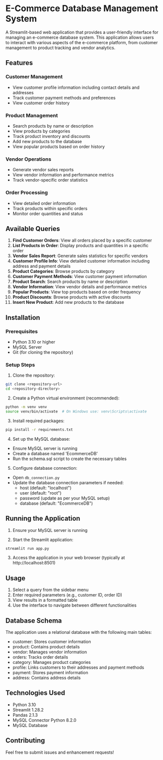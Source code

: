 # E-Commerce Database Management System

A Streamlit-based web application that provides a user-friendly interface for managing an e-commerce database system. This application allows users to interact with various aspects of the e-commerce platform, from customer management to product tracking and vendor analytics.

## Features

### Customer Management
- View customer profile information including contact details and addresses
- Track customer payment methods and preferences
- View customer order history

### Product Management
- Search products by name or description
- View products by categories
- Track product inventory and discounts
- Add new products to the database
- View popular products based on order history

### Vendor Operations
- Generate vendor sales reports
- View vendor information and performance metrics
- Track vendor-specific order statistics

### Order Processing
- View detailed order information
- Track products within specific orders
- Monitor order quantities and status

## Available Queries

1. **Find Customer Orders**: View all orders placed by a specific customer
2. **List Products in Order**: Display products and quantities in a specific order
3. **Vendor Sales Report**: Generate sales statistics for specific vendors
4. **Customer Profile Info**: View detailed customer information including address and payment details
5. **Product Categories**: Browse products by category
6. **Customer Payment Methods**: View customer payment information
7. **Product Search**: Search products by name or description
8. **Vendor Information**: View vendor details and performance metrics
9. **Popular Products**: View top products based on order frequency
10. **Product Discounts**: Browse products with active discounts
11. **Insert New Product**: Add new products to the database

## Installation

### Prerequisites
- Python 3.10 or higher
- MySQL Server
- Git (for cloning the repository)

### Setup Steps

1. Clone the repository:
```bash
git clone <repository-url>
cd <repository-directory>
```

2. Create a Python virtual environment (recommended):
```bash
python -m venv venv
source venv/bin/activate  # On Windows use: venv\Scripts\activate
```

3. Install required packages:
```bash
pip install -r requirements.txt
```

4. Set up the MySQL database:
- Ensure MySQL server is running
- Create a database named 'EcommerceDB'
- Run the schema.sql script to create the necessary tables

5. Configure database connection:
- Open `db_connection.py`
- Update the database connection parameters if needed:
  - host (default: "localhost")
  - user (default: "root")
  - password (update as per your MySQL setup)
  - database (default: "EcommerceDB")

## Running the Application

1. Ensure your MySQL server is running

2. Start the Streamlit application:
```bash
streamlit run app.py
```

3. Access the application in your web browser (typically at http://localhost:8501)

## Usage

1. Select a query from the sidebar menu
2. Enter required parameters (e.g., customer ID, order ID)
3. View results in a formatted table
4. Use the interface to navigate between different functionalities

## Database Schema

The application uses a relational database with the following main tables:
- customer: Stores customer information
- product: Contains product details
- vendor: Manages vendor information
- orders: Tracks order details
- category: Manages product categories
- profile: Links customers to their addresses and payment methods
- payment: Stores payment information
- address: Contains address details

## Technologies Used

- Python 3.10
- Streamlit 1.28.2
- Pandas 2.1.3
- MySQL Connector Python 8.2.0
- MySQL Database

## Contributing

Feel free to submit issues and enhancement requests! 


